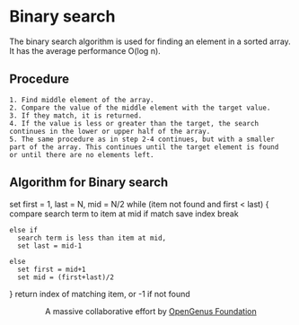 # Binary search
The binary search algorithm is used for finding an element in a sorted array. It has the average performance O(log n).

## Procedure
    1. Find middle element of the array.
    2. Compare the value of the middle element with the target value.
    3. If they match, it is returned. 
    4. If the value is less or greater than the target, the search continues in the lower or upper half of the array.  
    5. The same procedure as in step 2-4 continues, but with a smaller part of the array. This continues until the target element is found        or until there are no elements left. 

## Algorithm for Binary search

set first = 1, last = N, mid = N/2
  while (item not found and first < last)
  {
  compare search term to item at mid
    if match
      save index
      break
      
    else if
      search term is less than item at mid,
      set last = mid-1
      
    else
      set first = mid+1
      set mid = (first+last)/2
  }
return index of matching item, or -1 if not found

<p align="center">
	A massive collaborative effort by <a href="https://github.com/OpenGenus/cosmos">OpenGenus Foundation</a> 
</p>
